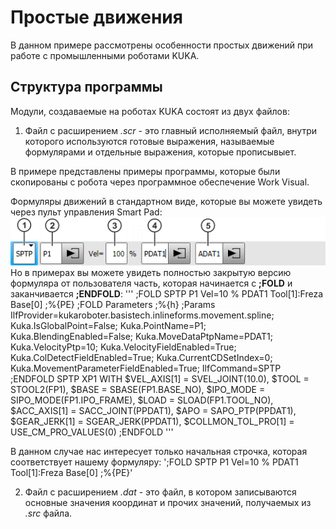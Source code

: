 # Простые движения

В данном примере рассмотрены особенности простых движений при работе с промышленными роботами KUKA.

## Cтруктура программы

Модули, создаваемые на роботах KUKA состоят из двух файлов:
1. Файл с расширением *.scr* - это главный исполняемый файл, внутри которого используются готовые выражения, называемые формулярами и отдельные выражения, которые прописывыет.

В примере представлены примеры программы, которые были скопированы с робота через программное обеспечение Work Visual.

Формуляры движений в стандартном виде, которые вы можете увидеть через пульт управления Smart Pad: 
![Пример формуляра](../../media/photos/formular.png "Пример формуляра для движения типа PTP")
Но в примерах вы можете увидеть полностью закрытую версию формуляра от пользователя часть, которая начинается с **;FOLD** и заканчивается **;ENDFOLD**:
'''
;FOLD SPTP P1 Vel=10 % PDAT1 Tool[1]:Freza Base[0] ;%{PE}
;FOLD Parameters ;%{h}
;Params IlfProvider=kukaroboter.basistech.inlineforms.movement.spline; Kuka.IsGlobalPoint=False; Kuka.PointName=P1; Kuka.BlendingEnabled=False; Kuka.MoveDataPtpName=PDAT1; Kuka.VelocityPtp=10; Kuka.VelocityFieldEnabled=True; Kuka.ColDetectFieldEnabled=True; Kuka.CurrentCDSetIndex=0; Kuka.MovementParameterFieldEnabled=True; IlfCommand=SPTP
;ENDFOLD
SPTP XP1 WITH $VEL_AXIS[1] = SVEL_JOINT(10.0), $TOOL = STOOL2(FP1), $BASE = SBASE(FP1.BASE_NO), $IPO_MODE = SIPO_MODE(FP1.IPO_FRAME), $LOAD = SLOAD(FP1.TOOL_NO), $ACC_AXIS[1] = SACC_JOINT(PPDAT1), $APO = SAPO_PTP(PPDAT1), $GEAR_JERK[1] = SGEAR_JERK(PPDAT1), $COLLMON_TOL_PRO[1] = USE_CM_PRO_VALUES(0)
;ENDFOLD
'''

В данном случае нас интересует только начальная строчка, которая соответствует нашему формуляру:
';FOLD SPTP P1 Vel=10 % PDAT1 Tool[1]:Freza Base[0] ;%{PE}'

2. Файл с расширением *.dat* - это файл, в котором записываются основные значения координат и прочих значений, получаемых из *.src* файла.